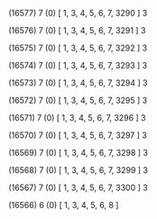 (16577) 7 (0) [ 1, 3, 4, 5, 6, 7, 3290 ] 3 


(16576) 7 (0) [ 1, 3, 4, 5, 6, 7, 3291 ] 3 


(16575) 7 (0) [ 1, 3, 4, 5, 6, 7, 3292 ] 3 


(16574) 7 (0) [ 1, 3, 4, 5, 6, 7, 3293 ] 3 


(16573) 7 (0) [ 1, 3, 4, 5, 6, 7, 3294 ] 3 


(16572) 7 (0) [ 1, 3, 4, 5, 6, 7, 3295 ] 3 


(16571) 7 (0) [ 1, 3, 4, 5, 6, 7, 3296 ] 3 


(16570) 7 (0) [ 1, 3, 4, 5, 6, 7, 3297 ] 3 


(16569) 7 (0) [ 1, 3, 4, 5, 6, 7, 3298 ] 3 


(16568) 7 (0) [ 1, 3, 4, 5, 6, 7, 3299 ] 3 


(16567) 7 (0) [ 1, 3, 4, 5, 6, 7, 3300 ] 3 


(16566) 6 (0) [ 1, 3, 4, 5, 6, 8 ]  

